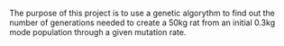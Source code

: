 The purpose of this project is to use a genetic algorythm to find out the number of generations needed to create a 50kg rat from an initial 0.3kg mode population through a given
mutation rate. 
